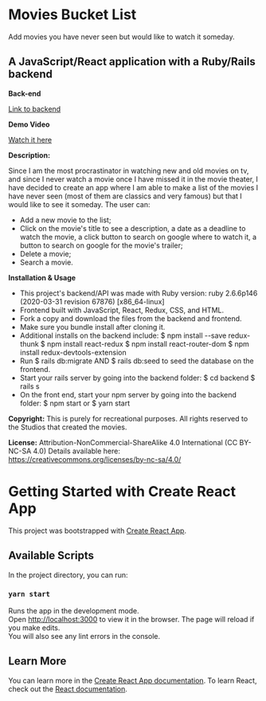 # Movies Bucket List
Add movies you have never seen but would like to watch it someday.

## A JavaScript/React application with a Ruby/Rails backend

**Back-end**

[Link to backend](https://github.com/eagrundy/movies-bucket-list-backend)

**Demo Video**

[Watch it here](https://youtu.be/)

**Description:**

Since I am the most procrastinator in watching new and old movies on tv, and since I never watch a movie once I have missed it in the movie theater, I have decided to create an app where I am able to make a list of the movies I have never seen (most of them are classics and very famous) but that I would like to see it someday. The user can:
-  Add a new movie to the list;
- Click on the movie's title to see a description, a date as a deadline to watch the movie, a click button to search on google where to watch it, a button to search on google for the movie's trailer;
- Delete a movie;
- Search a movie.

**Installation & Usage**
* This project's backend/API was made with Ruby version: ruby 2.6.6p146 (2020-03-31 revision 67876) [x86_64-linux]
* Frontend built with JavaScript, React, Redux, CSS, and HTML.
* Fork a copy and download the files from the backend and frontend.
* Make sure you bundle install after cloning it.
* Additional installs on the backend include:
    $ npm install --save redux-thunk
    $ npm install react-redux
    $ npm install react-router-dom
    $ npm install redux-devtools-extension
* Run $ rails db:migrate AND $ rails db:seed to seed the database on the frontend.
* Start your rails server by going into the backend folder: 
    $ cd backend
    $ rails s 
* On the front end, start your npm server by going into the backend folder:
    $ npm start or $ yarn start

**Copyright:**
This is purely for recreational purposes. All rights reserved to the Studios that created the movies.

**License:**
Attribution-NonCommercial-ShareAlike 4.0 International (CC BY-NC-SA 4.0)
Details available here: https://creativecommons.org/licenses/by-nc-sa/4.0/

# Getting Started with Create React App
This project was bootstrapped with [Create React App](https://github.com/facebook/create-react-app).
## Available Scripts
In the project directory, you can run:
### `yarn start`
Runs the app in the development mode.\
Open [http://localhost:3000](http://localhost:3000) to view it in the browser.
The page will reload if you make edits.\
You will also see any lint errors in the console.
## Learn More
You can learn more in the [Create React App documentation](https://facebook.github.io/create-react-app/docs/getting-started).
To learn React, check out the [React documentation](https://reactjs.org/).
